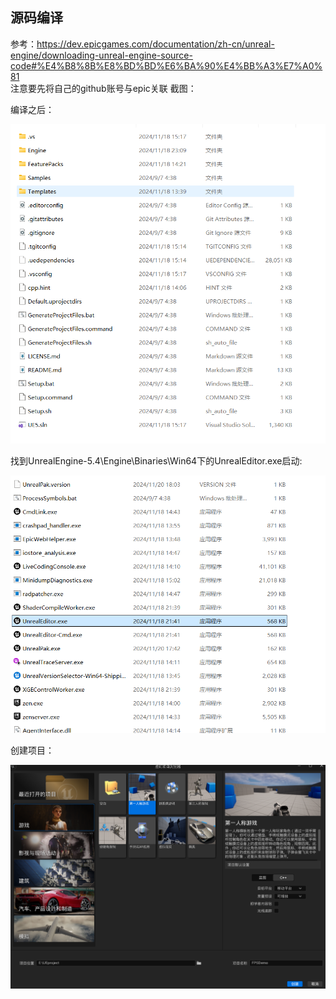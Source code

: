 ## 源码编译
参考：https://dev.epicgames.com/documentation/zh-cn/unreal-engine/downloading-unreal-engine-source-code#%E4%B8%8B%E8%BD%BD%E6%BA%90%E4%BB%A3%E7%A0%81  
注意要先将自己的github账号与epic关联
截图：

编译之后：

![alt text](image.png)

找到UnrealEngine-5.4\Engine\Binaries\Win64下的UnrealEditor.exe启动:

![alt text](image-1.png)

创建项目：

![alt text](image-2.png)